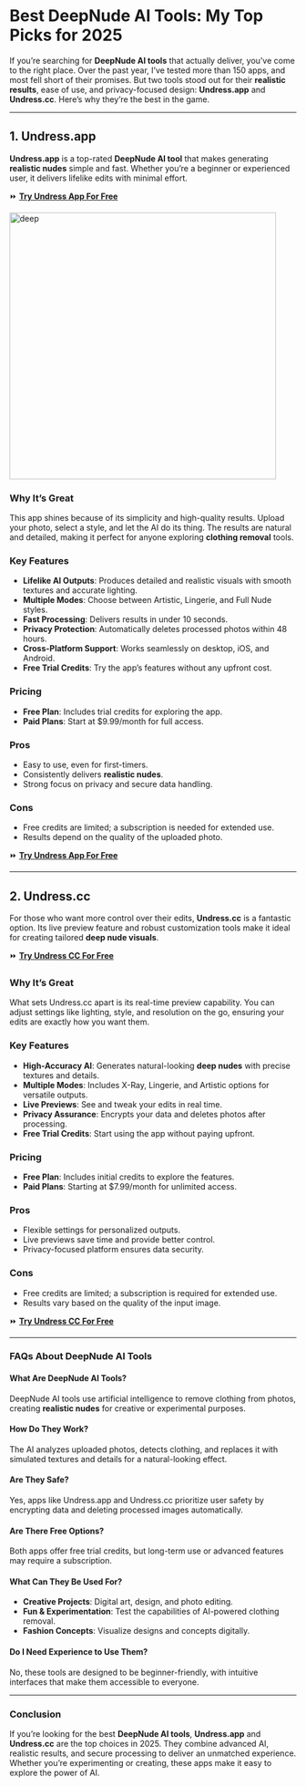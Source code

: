 # Best DeepNude AI Tools: My Top Picks for 2025

If you’re searching for **DeepNude AI tools** that actually deliver, you’ve come to the right place. Over the past year, I’ve tested more than 150 apps, and most fell short of their promises. But two tools stood out for their **realistic results**, ease of use, and privacy-focused design: **Undress.app** and **Undress.cc**. Here’s why they’re the best in the game.

---

## **1. Undress.app**

**Undress.app** is a top-rated **DeepNude AI tool** that makes generating **realistic nudes** simple and fast. Whether you’re a beginner or experienced user, it delivers lifelike edits with minimal effort.

⏩ [**Try Undress App For Free**](https://bestaitools.top/fgRB)

<img width="468" alt="deep" src="https://github.com/user-attachments/assets/a1050f96-8263-4831-bac3-3ab15ebb28a1" />


### **Why It’s Great**  
This app shines because of its simplicity and high-quality results. Upload your photo, select a style, and let the AI do its thing. The results are natural and detailed, making it perfect for anyone exploring **clothing removal** tools.

### **Key Features**  
- **Lifelike AI Outputs**: Produces detailed and realistic visuals with smooth textures and accurate lighting.  
- **Multiple Modes**: Choose between Artistic, Lingerie, and Full Nude styles.  
- **Fast Processing**: Delivers results in under 10 seconds.  
- **Privacy Protection**: Automatically deletes processed photos within 48 hours.  
- **Cross-Platform Support**: Works seamlessly on desktop, iOS, and Android.  
- **Free Trial Credits**: Try the app’s features without any upfront cost.  

### **Pricing**  
- **Free Plan**: Includes trial credits for exploring the app.  
- **Paid Plans**: Start at $9.99/month for full access.  

### **Pros**  
- Easy to use, even for first-timers.  
- Consistently delivers **realistic nudes**.  
- Strong focus on privacy and secure data handling.  

### **Cons**  
- Free credits are limited; a subscription is needed for extended use.  
- Results depend on the quality of the uploaded photo.

⏩ [**Try Undress App For Free**](https://bestaitools.top/fgRB)

---

## **2. Undress.cc**

For those who want more control over their edits, **Undress.cc** is a fantastic option. Its live preview feature and robust customization tools make it ideal for creating tailored **deep nude visuals**.

⏩ [**Try Undress CC For Free**](https://bestaitools.top/fgRB)

### **Why It’s Great**  
What sets Undress.cc apart is its real-time preview capability. You can adjust settings like lighting, style, and resolution on the go, ensuring your edits are exactly how you want them.

### **Key Features**  
- **High-Accuracy AI**: Generates natural-looking **deep nudes** with precise textures and details.  
- **Multiple Modes**: Includes X-Ray, Lingerie, and Artistic options for versatile outputs.  
- **Live Previews**: See and tweak your edits in real time.  
- **Privacy Assurance**: Encrypts your data and deletes photos after processing.  
- **Free Trial Credits**: Start using the app without paying upfront.  

### **Pricing**  
- **Free Plan**: Includes initial credits to explore the features.  
- **Paid Plans**: Starting at $7.99/month for unlimited access.  

### **Pros**  
- Flexible settings for personalized outputs.  
- Live previews save time and provide better control.  
- Privacy-focused platform ensures data security.  

### **Cons**  
- Free credits are limited; a subscription is required for extended use.  
- Results vary based on the quality of the input image.

⏩ [**Try Undress CC For Free**](https://bestaitools.top/fgRB)

---

### **FAQs About DeepNude AI Tools**

#### **What Are DeepNude AI Tools?**  
DeepNude AI tools use artificial intelligence to remove clothing from photos, creating **realistic nudes** for creative or experimental purposes.

#### **How Do They Work?**  
The AI analyzes uploaded photos, detects clothing, and replaces it with simulated textures and details for a natural-looking effect.

#### **Are They Safe?**  
Yes, apps like Undress.app and Undress.cc prioritize user safety by encrypting data and deleting processed images automatically.

#### **Are There Free Options?**  
Both apps offer free trial credits, but long-term use or advanced features may require a subscription.

#### **What Can They Be Used For?**  
- **Creative Projects**: Digital art, design, and photo editing.  
- **Fun & Experimentation**: Test the capabilities of AI-powered clothing removal.  
- **Fashion Concepts**: Visualize designs and concepts digitally.

#### **Do I Need Experience to Use Them?**  
No, these tools are designed to be beginner-friendly, with intuitive interfaces that make them accessible to everyone.

---

### **Conclusion**

If you’re looking for the best **DeepNude AI tools**, **Undress.app** and **Undress.cc** are the top choices in 2025. They combine advanced AI, realistic results, and secure processing to deliver an unmatched experience. Whether you’re experimenting or creating, these apps make it easy to explore the power of AI.
